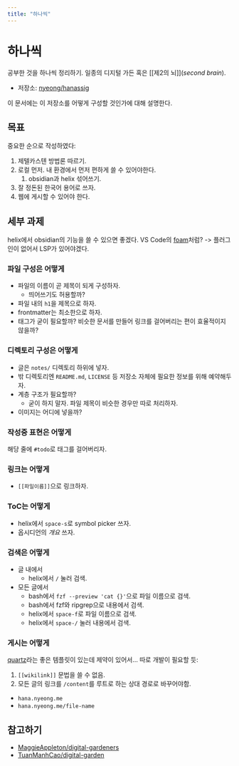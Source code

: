 ```yaml
---
title: "하나씩"
---
```

# 하나씩

공부한 것을 하나씩 정리하기. 일종의 디지털 가든 혹은 [[제2의 뇌]](*second brain*).

- 저장소: [nyeong/hanassig](https://github.com/nyeong/hanassig)

이 문서에는 이 저장소를 어떻게 구성할 것인가에 대해 설명한다.

## 목표

중요한 순으로 작성하였다:

1. 제텔카스텐 방법론 따르기.
2. 로컬 먼저. 내 환경에서 먼저 편하게 쓸 수 있어야한다.
	1. obsidian과 helix 섞어쓰기.
3. 잘 정돈된 한국어 용어로 쓰자.
4. 웹에 게시할 수 있어야 한다.

## 세부 과제

helix에서 obsidian의 기능을 쓸 수 있으면 좋겠다. VS Code의 [foam](https://foambubble.github.io/foam)처럼? -> 플러그인이 없어서 LSP가 있어야겠다.

### 파일 구성은 어떻게

- 파일의 이름이 곧 제목이 되게 구성하자.
	- 띄어쓰기도 허용할까?
- 파일 내의 `h1`을 제목으로 하자.
- frontmatter는 최소한으로 하자.
- 태그가 굳이 필요할까? 비슷한 문서를 만들어 링크를 걸어버리는 편이 효율적이지 않을까?

[^1]: https://developer.mozilla.org/en-US/docs/Web/HTML/Element/Heading_Elements#avoid_using_multiple_h1_elements_on_one_page

### 디렉토리 구성은 어떻게

- 글은 `notes/` 디렉토리 하위에 넣자.
- 밖 디렉토리엔 `README.md`, `LICENSE` 등 저장소 자체에 필요한 정보를 위해 예약해두자.
- 계층 구조가 필요할까?
	- 굳이 하지 말자. 파일 제목이 비슷한 경우만 따로 처리하자.
- 이미지는 어디에 넣을까?

### 작성중 표현은 어떻게

해당 줄에 `#todo`로 태그를 걸어버리자.

### 링크는 어떻게

- `[[파일이름]]`으로 링크하자.

### ToC는 어떻게

- helix에서 `space-s`로 symbol picker 쓰자.
- 옵시디언의 *개요* 쓰자.

### 검색은 어떻게

- 글 내에서
  - helix에서 `/` 눌러 검색.
- 모든 글에서
  - bash에서 `fzf --preview 'cat {}'`으로 파일 이름으로 검색.
  - bash에서 fzf와 ripgrep으로 내용에서 검색.
  - helix에서 `space-f`로 파일 이름으로 검색.
  - helix에서 `space-/` 눌러 내용에서 검색.
  
### 게시는 어떻게

[quartz](https://quartz.jzhao.xyz/notes/obsidian/)라는 좋은 템플릿이 있는데 제약이 있어서... 따로 개발이 필요할 듯:

1. `[[wikilink]]` 문법을 쓸 수 없음.
2. 모든 글의 링크를 `/content`를 루트로 하는 상대 경로로 바꾸어야함.

- `hana.nyeong.me`
- `hana.nyeong.me/file-name`

## 참고하기

- [MaggieAppleton/digital-gardeners](https://github.com/MaggieAppleton/digital-gardeners)
- [TuanManhCao/digital-garden](https://github.com/TuanManhCao/digital-garden) 